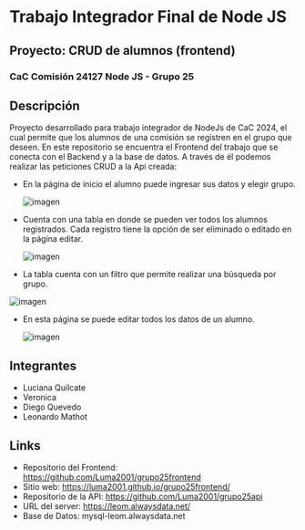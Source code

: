 # Trabajo Integrador Final de Node JS
## Proyecto: CRUD de alumnos (frontend)
### CaC Comisión 24127 Node JS - Grupo 25



## Descripción
Proyecto desarrollado para trabajo integrador de NodeJs de CaC 2024, el cual permite que los alumnos de una comisión se registren en el grupo que deseen.
En este repositorio se encuentra el Frontend del trabajo que se conecta con el Backend y a la base de datos.
A través de él podemos realizar las peticiones CRUD a la Api creada:

- En la página de inicio el alumno puede ingresar sus datos y elegir grupo.
  
  ![imagen](https://github.com/Luma2001/grupo25frontend/assets/114626233/3238eef6-3a45-45d8-87e1-b7778017fbce)
  
- Cuenta con una tabla en donde se pueden ver todos los alumnos registrados. Cada registro tiene la opción de ser eliminado o editado en la página editar.

  ![imagen](https://github.com/Luma2001/grupo25frontend/assets/114626233/e05dfb9f-9b36-4248-a387-026a572452ee)

-  La tabla cuenta con un filtro que permite realizar una búsqueda por grupo.

  ![imagen](https://github.com/Luma2001/grupo25frontend/assets/114626233/c9787f50-ea24-44ad-b6f5-c5d300a2e323)

  
- En esta página se puede editar todos los datos de un alumno.

  ![imagen](https://github.com/Luma2001/grupo25frontend/assets/114626233/5a8504d4-f70a-4805-974b-ca6235217c9e)


## Integrantes
- Luciana Quilcate
- Veronica 
- Diego Quevedo
- Leonardo Mathot

## Links
- Repositorio del Frontend: https://github.com/Luma2001/grupo25frontend
- Sitio web: https://luma2001.github.io/grupo25frontend/
- Repositorio de la API: https://github.com/Luma2001/grupo25api
- URL del server: https://leom.alwaysdata.net/
- Base de Datos: mysql-leom.alwaysdata.net

